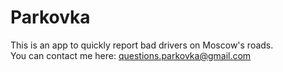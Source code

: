 # Parkovka

This is an app to quickly report bad drivers on Moscow's roads. <br>
You can contact me here: questions.parkovka@gmail.com

